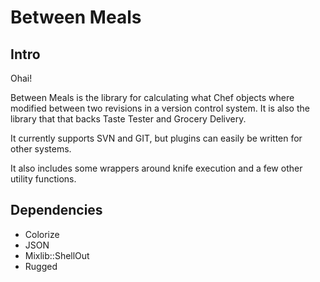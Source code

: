 # Between Meals

## Intro
Ohai!

Between Meals is the library for calculating what Chef objects where modified
between two revisions in a version control system. It is also the library
that that backs Taste Tester and Grocery Delivery.

It currently supports SVN and GIT, but plugins can easily be written for
other systems.

It also includes some wrappers around knife execution and a few other utility
functions.

## Dependencies

* Colorize
* JSON
* Mixlib::ShellOut
* Rugged

